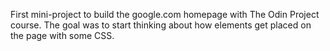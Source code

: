 First mini-project to build the google.com homepage with The Odin Project course.
The goal was to start thinking about how elements get placed on the page with some CSS.